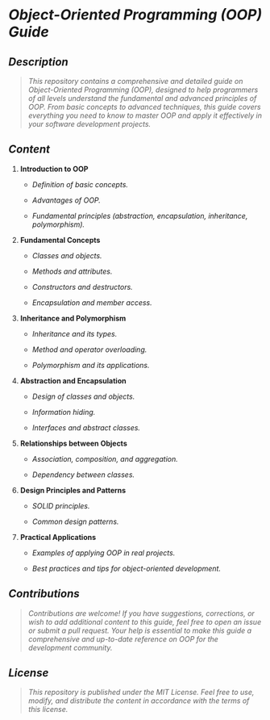 <!-- Author: Daniel Benjamin Perez Morales -->

<!-- GitHub: https://github.com/DanielPerezMoralesDev13 -->

<!-- Email: danielperezdev@proton.me  -->

# ***Object-Oriented Programming (OOP) Guide***

## ***Description***

> *This repository contains a comprehensive and detailed guide on Object-Oriented Programming (OOP), designed to help programmers of all levels understand the fundamental and advanced principles of OOP. From basic concepts to advanced techniques, this guide covers everything you need to know to master OOP and apply it effectively in your software development projects.*

## ***Content***

1. **Introduction to OOP**

   - *Definition of basic concepts.*

   - *Advantages of OOP.*

   - *Fundamental principles (abstraction, encapsulation, inheritance, polymorphism).*

2. **Fundamental Concepts**

   - *Classes and objects.*

   - *Methods and attributes.*

   - *Constructors and destructors.*

   - *Encapsulation and member access.*

3. **Inheritance and Polymorphism**

   - *Inheritance and its types.*

   - *Method and operator overloading.*

   - *Polymorphism and its applications.*

4. **Abstraction and Encapsulation**

   - *Design of classes and objects.*

   - *Information hiding.*

   - *Interfaces and abstract classes.*

5. **Relationships between Objects**

   - *Association, composition, and aggregation.*

   - *Dependency between classes.*

6. **Design Principles and Patterns**

   - *SOLID principles.*

   - *Common design patterns.*

7. **Practical Applications**

   - *Examples of applying OOP in real projects.*

   - *Best practices and tips for object-oriented development.*

## ***Contributions***

> *Contributions are welcome! If you have suggestions, corrections, or wish to add additional content to this guide, feel free to open an issue or submit a pull request. Your help is essential to make this guide a comprehensive and up-to-date reference on OOP for the development community.*

## ***License***

> *This repository is published under the MIT License. Feel free to use, modify, and distribute the content in accordance with the terms of this license.*
